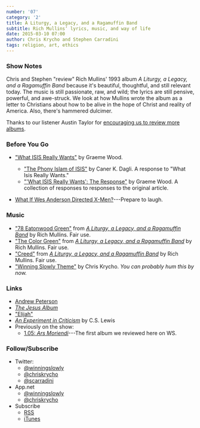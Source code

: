 ```yaml
---
number: '07'
category: '2'
title: A Liturgy, a Legacy, and a Ragamuffin Band
subtitle: Rich Mullins’ lyrics, music, and way of life
date: 2015-03-10 07:00
author: Chris Krycho and Stephen Carradini
tags: religion, art, ethics
---
```


### Show Notes

Chris and Stephen "review" Rich Mullins' 1993 album _A Liturgy, a Legacy, and a
Ragamuffin Band_ because it's beautiful, thoughtful, and still relevant today.
The music is still passionate, raw, and wild; the lyrics are still pensive,
powerful, and awe-struck. We look at how Mullins wrote the album as a letter to
Christians about how to be alive in the hope of Christ and reality of America.
Also, there's hammered dulcimer.

Thanks to our listener Austin Taylor for [encouraging us to review more albums].

[encouraging us to review more albums]: //twitter.com/austintaylor/status/499391801938440194

### Before You Go

  - ["What ISIS Really Wants"] by Graeme Wood.
      * ["The Phony Islam of ISIS"][phony] by Caner K. Dagli. A response to "What Isis
        Really Wants."
      * ["'What ISIS Really Wants': The Response"][responses] by Graeme Wood. A
        collection of responses to responses to the original article.

  - [What If Wes Anderson Directed X-Men?]---Prepare to laugh.

["What ISIS Really Wants"]: //www.theatlantic.com/features/archive/2015/02/what-isis-really-wants/384980/
[phony]: //www.theatlantic.com/international/archive/2015/02/what-muslims-really-want-isis-atlantic/386156/
[responses]: //www.theatlantic.com/international/archive/2015/02/what-isis-really-wants-reader-response-atlantic/385710/
[What If Wes Anderson Directed X-Men?]: //www.youtube.com/watch?v=UngE0qn3VRY

### Music

  - ["78 Eatonwood Green"] from [_A Liturgy, a Legacy, and a Ragamuffin Band_]
    by Rich Mullins. Fair use.
  - ["The Color Green"] from [_A Liturgy, a Legacy, and a Ragamuffin Band_] by
    Rich Mullins. Fair use.
  - ["Creed"] from [_A Liturgy, a Legacy, and a Ragamuffin Band_] by Rich
    Mullins. Fair use.
  - ["Winning Slowly Theme"] by Chris Krycho. *You can probably hum this by
    now.*

["78 Eatonwood Green"]: //www.youtube.com/watch?v=Kv3TWgfVzMI
["The Color Green"]: //www.youtube.com/watch?v=rhGOosxTLrY
["Creed"]: //www.youtube.com/watch?v=70JFDo-UTnc
[_A Liturgy, a Legacy, and a Ragamuffin Band_]: //itunes.apple.com/us/album/liturgy-legacy-ragamuffin/id299557916
["Winning Slowly Theme"]: //soundcloud.com/chriskrycho/winning-slowly

### Links

  - [Andrew Peterson]
  - [_The Jesus Album_]
  - ["Elijah"]
  - [_An Experiment in Criticism_] by C.S. Lewis
  - Previously on the show:
      * [1.05: _Ars Moriendi_][1.05]---The first album we reviewed here on WS.

[Andrew Peterson]: //www.andrew-peterson.com/
[_The Jesus Album_]: //itunes.apple.com/us/album/the-jesus-record/id18234553
["Elijah"]: //itunes.apple.com/us/album/elijah/id303182485?i=303182494
[_An Experiment in Criticism_]: //www.amazon.com/An-Experiment-Criticism-C-Lewis/dp/0521055539
[1.05]: //www.winningslowly.org/1.05/

### Follow/Subscribe

  - Twitter:
      + [@winningslowly](//www.twitter.com/winningslowly)
      + [@chriskrycho](//www.twitter.com/chriskrycho)
      + [@scarradini](//www.twitter.com/scarradini)
  - App.net
      + [@winningslowly](//alpha.app.net/winningslowly)
      + [@chriskrycho](//alpha.app.net/chriskrycho)
  - Subscribe
      + [RSS](//www.winningslowly.org/feed.xml)
      + [iTunes](//itunes.apple.com/us/podcast/winning-slowly/id807603957?mt=2)
